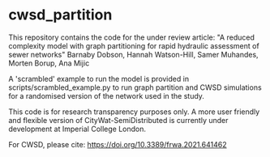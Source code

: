# cwsd_partition

This repository contains the code for the under review article:
"A reduced complexity model with graph partitioning for rapid hydraulic assessment of sewer networks"
Barnaby Dobson, Hannah Watson-Hill, Samer Muhandes, Morten Borup, Ana Mijic

A 'scrambled' example to run the model is provided in scripts/scrambled_example.py to run graph partition and CWSD simulations for a randomised version of the network used in the study.

This code is for research transparency purposes only. A more user friendly and flexible version of CityWat-SemiDistributed is currently under development at Imperial College London.

For CWSD, please cite: https://doi.org/10.3389/frwa.2021.641462
